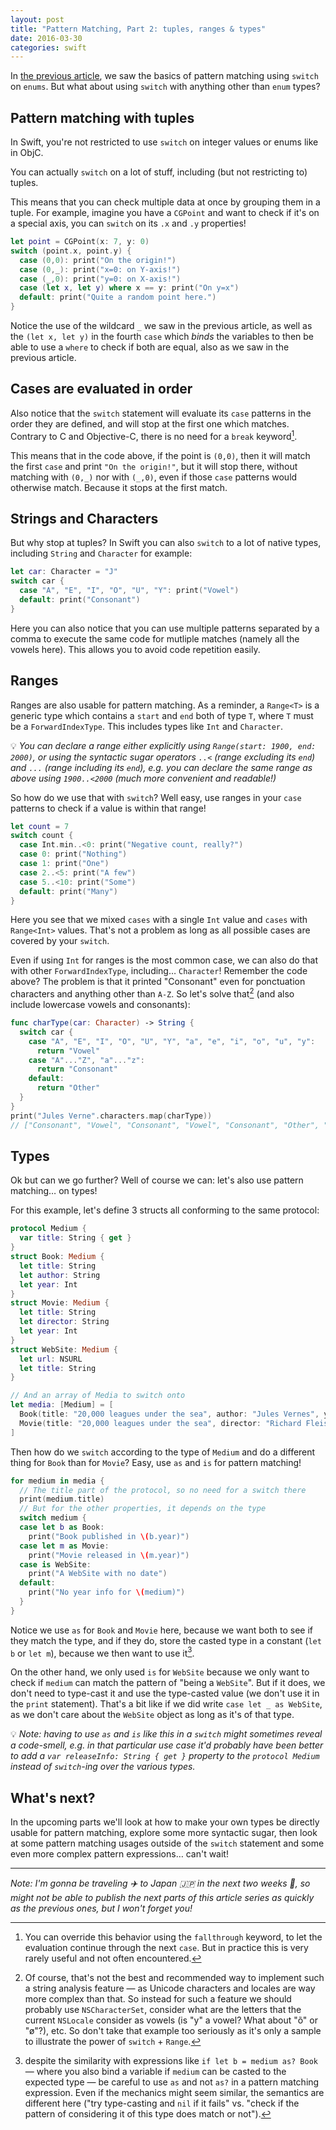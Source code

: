 ```yaml
---
layout: post
title: "Pattern Matching, Part 2: tuples, ranges & types"
date: 2016-03-30
categories: swift
---
```


In [the previous article](http://alisoftware.github.io/swift/2016/03/27/pattern-matching-1/), we saw the basics of pattern matching using `switch` on `enums`. But what about using `switch` with anything other than `enum` types?

## Pattern matching with tuples

In  Swift, you're not restricted to use `switch` on integer values or enums like in ObjC.

You can actually `switch` on a lot of stuff, including (but not restricting to) tuples.

This means that you can check multiple data at once by grouping them in a tuple. For example, imagine you have a `CGPoint` and want to check if it's on a special axis, you can `switch` on its `.x` and `.y` properties!

```swift
let point = CGPoint(x: 7, y: 0)
switch (point.x, point.y) {
  case (0,0): print("On the origin!")
  case (0,_): print("x=0: on Y-axis!")
  case (_,0): print("y=0: on X-axis!")
  case (let x, let y) where x == y: print("On y=x")
  default: print("Quite a random point here.")
}
```

Notice the use of the wildcard `_` we saw in the previous article, as well as the `(let x, let y)` in the fourth `case` which _binds_ the variables to then be able to use a `where` to check if both are equal, also as we saw in the previous article.

## Cases are evaluated in order

Also notice that the `switch` statement will evaluate its `case` patterns in the order they are defined, and will stop at the first one which matches. Contrary to C and Objective-C, there is no need for a `break` keyword[^fallthrough].

This means that in the code above, if the point is `(0,0)`, then it will match the first `case` and print `"On the origin!"`, but it will stop there, without matching with `(0,_)` nor with `(_,0)`, even if those `case` patterns would otherwise match. Because it stops at the first match.

[^fallthrough]: You can override this behavior using the `fallthrough` keyword,  to let the evaluation continue through the next `case`. But in practice this is very rarely useful and not often encountered.

## Strings and Characters

But why stop at tuples? In Swift you can also `switch` to a lot of native types, including `String` and `Character` for example:

```swift
let car: Character = "J"
switch car {
  case "A", "E", "I", "O", "U", "Y": print("Vowel")
  default: print("Consonant")
}
```

Here you can also notice that you can use multiple patterns separated by a comma to execute the same code for mutliple matches (namely all the vowels here). This allows you to avoid code repetition easily.

## Ranges

Ranges are also usable for pattern matching. As a reminder, a `Range<T>` is a generic type which contains a `start` and `end` both of type `T`, where `T` must be a `ForwardIndexType`. This includes types like `Int` and `Character`.

💡 _You can declare a range either explicitly using `Range(start: 1900, end: 2000)`, or using the syntactic sugar operators `..<` (range excluding its `end`) and `...` (range including its `end`), e.g. you can declare the same range as above using `1900..<2000` (much more convenient and readable!)_

So how do we use that with `switch`? Well easy, use ranges in your `case` patterns to check if a value is within that range!

```swift
let count = 7
switch count {
  case Int.min..<0: print("Negative count, really?")
  case 0: print("Nothing")
  case 1: print("One")
  case 2..<5: print("A few")
  case 5..<10: print("Some")
  default: print("Many")
}
```

Here you see that we mixed `cases` with a single `Int` value and `cases` with `Range<Int>` values. That's not a problem as long as all possible cases are covered by your `switch`.

Even if using `Int` for ranges is the most common case, we can also do that with other `ForwardIndexType`, including… `Character`! Remember the code above? The problem is that it printed "Consonant" even for ponctuation characters and anything other than `A-Z`. So let's solve that[^only-for-demo] (and also include lowercase vowels and consonants):

```swift
func charType(car: Character) -> String {
  switch car {
    case "A", "E", "I", "O", "U", "Y", "a", "e", "i", "o", "u", "y":
      return "Vowel"
    case "A"..."Z", "a"..."z":
      return "Consonant"
    default:
      return "Other"
  }
}
print("Jules Verne".characters.map(charType))
// ["Consonant", "Vowel", "Consonant", "Vowel", "Consonant", "Other", "Consonant", "Vowel", "Consonant", "Consonant", "Vowel"]
```

[^only-for-demo]: Of course, that's not the best and recommended way to implement such a string analysis feature — as Unicode characters and locales are way more complex than that. So instead for such a feature we should probably use `NSCharacterSet`, consider what are the letters that the current `NSLocale` consider as vowels (is "y" a vowel? What about "õ" or "ø"?), etc. So don't take that example too seriously as it's only a sample to illustrate the power of `switch` + `Range`.

## Types

Ok but can we go further? Well of course we can: let's also use pattern matching… on types!

For this example, let's define 3 structs all conforming to the same protocol:

```swift
protocol Medium {
  var title: String { get }
}
struct Book: Medium {
  let title: String
  let author: String
  let year: Int
}
struct Movie: Medium {
  let title: String
  let director: String
  let year: Int
}
struct WebSite: Medium {
  let url: NSURL
  let title: String
}

// And an array of Media to switch onto
let media: [Medium] = [
  Book(title: "20,000 leagues under the sea", author: "Jules Vernes", year: 1870),
  Movie(title: "20,000 leagues under the sea", director: "Richard Fleischer", year: 1955)
]
```

Then how do we `switch` according to the type of `Medium` and do a different thing for `Book` than for `Movie`? Easy, use `as` and `is` for pattern matching!

```swift
for medium in media {
  // The title part of the protocol, so no need for a switch there
  print(medium.title)
  // But for the other properties, it depends on the type
  switch medium {
  case let b as Book:
    print("Book published in \(b.year)")
  case let m as Movie:
    print("Movie released in \(m.year)")
  case is WebSite:
    print("A WebSite with no date")
  default:
    print("No year info for \(medium)")
  }
}
```

Notice we use `as` for `Book` and `Movie` here, because we want both to see if they match the type, and if they do, store the casted type in a constant (`let b` or `let m`), because we then want to use it[^no-qmark].

[^no-qmark]: despite the similarity with expressions like `if let b = medium as? Book` — where you also bind a variable if `medium` can be casted to the expected type — be careful to use `as` and not `as?` in a pattern matching expression. Even if the mechanics might seem similar, the semantics are different here ("try type-casting and `nil` if it fails" vs. "check if the pattern of considering it of this type does match or not").

On the other hand, we only used `is` for `WebSite` because we only want to check if `medium` can match the pattern of "being a `WebSite`". But if it does, we don't need to type-cast it and use the type-casted value (we don't use it in the `print` statement). That's a bit like if we did write `case let _ as WebSite`, as we don't care about the `WebSite` object as long as it's of that type.

💡 _Note: having to use `as` and `is` like this in a `switch` might sometimes reveal a code-smell, e.g. in that particular use case it'd probably have been better to add a `var releaseInfo: String { get }` property to the `protocol Medium` instead of `switch`-ing over the various types._

## What's next?

In the upcoming parts we'll look at how to make your own types be directly usable for pattern matching, explore some more syntactic sugar, then look at some pattern matching usages outside of the `switch` statement and some even more complex pattern expressions… can't wait!

---

_Note: I'm gonna be traveling ✈️ to Japan 🇯🇵 in the next two weeks 🤗, so might not be able to publish the next parts of this article series as quickly as the previous ones, but I won't forget you!_

